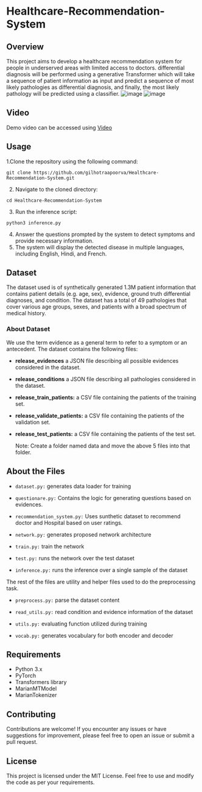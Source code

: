 # Healthcare-Recommendation-System
## Overview
This project aims to develop a healthcare recommendation system for people in underserved areas with limited access to doctors.  differential diagnosis will be performed using a generative Transformer which will
take a sequence of patient information as input and predict a sequence of most likely pathologies as differential diagnosis, and finally, the most likely pathology will be predicted using a classifier.
![image](https://github.com/gilhotraapoorva/Healthcare-Recommendation-System/assets/129881446/6a989311-8894-45bd-aa28-9063a8ee93bf)
![image](https://github.com/gilhotraapoorva/Healthcare-Recommendation-System/assets/129881446/5a2dbff4-d46b-4101-89af-a1a5b1b9ea41)

## Video
Demo video can be accessed using [Video](https://youtu.be/5BQTT4l0F74)

## Usage
1.Clone the repository using the following command:
```
git clone https://github.com/gilhotraapoorva/Healthcare-Recommendation-System.git
```
2. Navigate to the cloned directory:
```
cd Healthcare-Recommendation-System
```
3. Run the inference script:
```
python3 inference.py
```
4. Answer the questions prompted by the system to detect symptoms and provide necessary information.
5. The system will display the detected disease in multiple languages, including English, Hindi, and French.
## Dataset 
The dataset used is of synthetically generated 1.3M patient information that contains patient details (e.g. age, sex), evidence, ground truth differential diagnoses, and condition. The dataset has a total of 49 pathologies that cover various age groups, sexes, and patients with a broad spectrum of medical history.
### About Dataset
We use the term evidence as a general term to refer to a symptom or an antecedent. The dataset contains the following files:

- **release_evidences** a JSON file describing all possible evidences considered in the dataset.
- **release_conditions** a JSON file describing all pathologies considered in the dataset.
- **release_train_patients:** a CSV file containing the patients of the training set.
- **release_validate_patients:** a CSV file containing the patients of the validation set.
- **release_test_patients:** a CSV file containing the patients of the test set.

  Note: Create a folder named data and move the above 5 files into that folder.

## About the Files
- ``dataset.py:`` generates data loader for training

- ``questionare.py:`` Contains the logic for generating questions based on evidences.

- ``recommendation_system.py:`` Uses sunthetic dataset to recommend doctor and Hospital based on user ratings.

- ``network.py:`` generates proposed network architecture

- ``train.py:`` train the network

- ``test.py:`` runs the network over the test dataset

- ``inference.py:`` runs the inference over a single sample of the dataset

The rest of the files are utility and helper files used to do the preprocessing task.

- ``preprocess.py:`` parse the dataset content

- ``read_utils.py:`` read condition and evidence information of the dataset

- ``utils.py:`` evaluating function utilized during training

- ``vocab.py:`` generates vocabulary for both encoder and decoder

## Requirements
- Python 3.x
- PyTorch
- Transformers library
- MarianMTModel
- MarianTokenizer
  
## Contributing
Contributions are welcome! If you encounter any issues or have suggestions for improvement, please feel free to open an issue or submit a pull request.

## License
This project is licensed under the MIT License. Feel free to use and modify the code as per your requirements.





